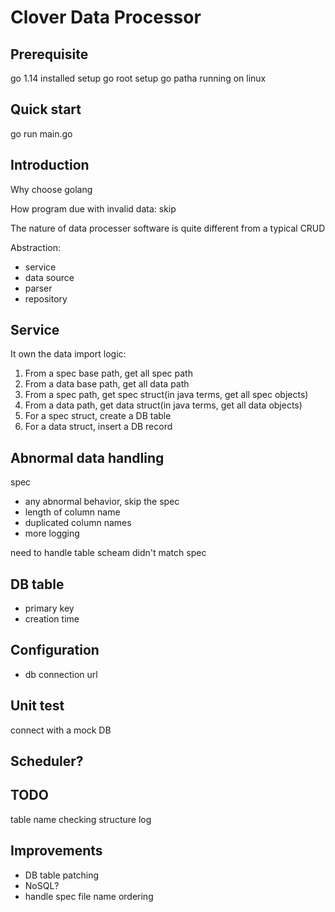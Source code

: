 # Clover Data Processor

## Prerequisite

go 1.14 installed
setup go root
setup go patha
running on linux

## Quick start

go run main.go

## Introduction

Why choose golang

How program due with invalid data:
skip

The nature of data processer software is quite different from a typical CRUD 

Abstraction:
- service
- data source
- parser
- repository

## Service

It own the data import logic:

1. From a spec base path, get all spec path
2. From a data base path, get all data path
3. From a spec path, get spec struct(in java terms, get all spec objects)
4. From a data path, get data struct(in java terms, get all data objects)
5. For a spec struct, create a DB table
6. For a data struct, insert a DB record

## Abnormal data handling

spec 
- any abnormal behavior, skip the spec
- length of column name
- duplicated column names
- more logging

need to handle
table scheam didn't match spec

## DB table

- primary key
- creation time

## Configuration

- db connection url

## Unit test

connect with a mock DB

## Scheduler?

## TODO

table name checking
structure log

## Improvements

- DB table patching
- NoSQL?
- handle spec file name ordering